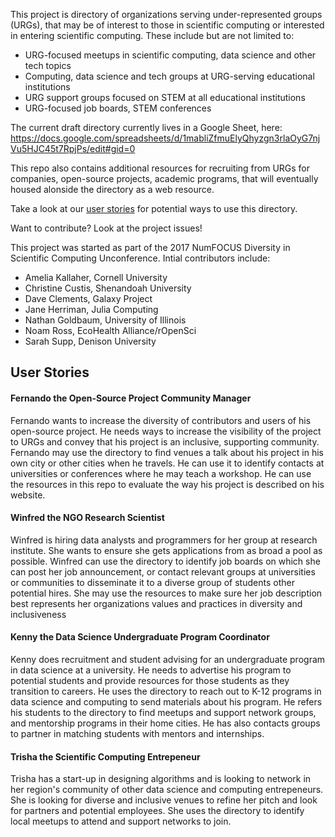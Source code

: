 This project is directory of organizations serving under-represented groups (URGs), that may be of interest to those in scientific computing or interested in entering scientific computing.  These include but are not limited to:

- URG-focused meetups in scientific computing, data science and other tech topics
- Computing, data science and tech groups at URG-serving educational institutions
- URG support groups focused on STEM at all educational institutions
- URG-focused job boards, STEM conferences

The current draft directory currently lives in a Google Sheet, here: https://docs.google.com/spreadsheets/d/1mabliZfmuElyQhyzgn3rlaOyG7njVu5HJC45t7RpjPs/edit#gid=0

This repo also contains additional resources for recruiting from URGs for companies, open-source projects, academic programs, that will eventually housed alonside the directory as a web resource.

Take a look at our [user stories](user-stories) for potential ways to use this directory.

Want to contribute? Look at the project issues!

This project was started as part of the 2017 NumFOCUS Diversity in Scientific Computing Unconference. Intial contributors include:

- Amelia Kallaher, Cornell University 
- Christine Custis, Shenandoah University
- Dave Clements, Galaxy Project
- Jane Herriman, Julia Computing
- Nathan Goldbaum, University of Illinois
- Noam Ross, EcoHealth Alliance/rOpenSci
- Sarah Supp, Denison University

## User Stories

#### Fernando the Open-Source Project Community Manager

Fernando wants to increase the diversity of contributors and users of his open-source project.  He needs ways to increase the visibility of the project to URGs and convey that his project is an inclusive, supporting community.  Fernando may use the directory to find venues a talk about his project in his own city or other cities when he travels.  He can use it to identify contacts at universities or conferences where he may teach a workshop.  He can use the resources in this repo to evaluate the way his project is described on his website.

#### Winfred the NGO Research Scientist

Winfred is hiring data analysts and programmers for her group at research institute. She wants to ensure she gets applications from as broad a pool as possible. Winfred can use the directory to identify job boards on which she can post her job announcement, or contact relevant groups at universities or communities to disseminate it to a diverse group of students other potential hires.  She may use the resources to make sure her job description best represents her organizations values and practices in diversity and inclusiveness

#### Kenny the Data Science Undergraduate Program Coordinator

Kenny does recruitment and student advising for an undergraduate program in data science at a university.  He needs to advertise his program to potential students and provide resources for those students as they transition to careers. He uses the directory to reach out to K-12 programs in data science and computing to send materials about his program. He refers his students to the directory to find meetups and  support network groups, and mentorship programs in their home cities. He has also contacts groups to partner in matching students with mentors and internships.

#### Trisha the Scientific Computing Entrepeneur

Trisha has a start-up in designing algorithms and is looking to network in her region's community of other data science and computing entrepeneurs. She is looking for diverse and inclusive venues to refine her pitch and look for partners and potential employees.  She uses the directory to identify local meetups to attend and support networks to join.

